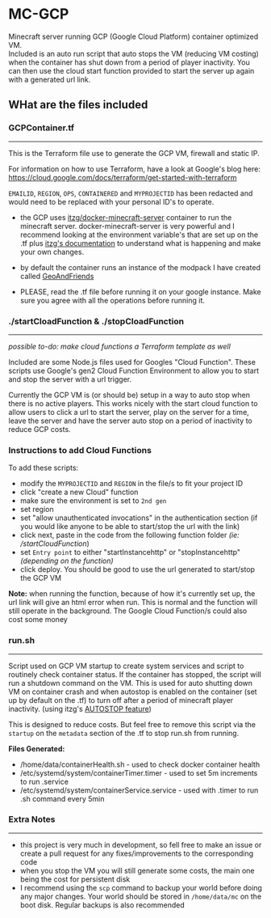 # MC-GCP
Minecraft server running GCP (Google Cloud Platform) container optimized VM. </br>
Included is an auto run script that auto stops the VM (reducing VM costing) when the container has shut down from a period of player inactivity.
You can then use the cloud start function provided to start the server up again with a generated url link. 


## WHat are the files included 

### GCPContainer.tf
---
This is the Terraform file use to generate the GCP VM, firewall and static IP.  

For information on how to use Terraform, have a look at Google's blog here: https://cloud.google.com/docs/terraform/get-started-with-terraform

`EMAILID`, `REGION`, `OPS`, `CONTAINERED` and `MYPROJECTID` has been redacted and would need to be replaced with your personal ID's to operate. 

- the GCP uses [itzg/docker-minecraft-server](https://github.com/itzg/docker-minecraft-server) container to run the minecraft server. docker-minecraft-server is very powerful and I recommend looking at the environment variable's that are set up on the .tf plus [itzg's documentation](https://docker-minecraft-server.readthedocs.io/en/latest/)
to understand what is happening and make your own changes.

- by default the container runs an instance of the modpack I have created called [GeoAndFriends](https://modrinth.com/modpack/geoandfriends)

- PLEASE, read the .tf file before running it on your google instance. Make sure you agree with all the operations before running it.

### ./startCloadFunction & ./stopCloadFunction
---
*possible to-do: make cloud functions a Terraform template as well*  

Included are some Node.js files used for Googles "Cloud Function". These scripts use Google's gen2 Cloud Function Environment to allow you to start and stop the server with a url trigger. 

Currently the GCP VM is (or should be) setup in a way to auto stop when there is no active players. This works nicely with the start cloud function to allow users to click a url to start the server, play on the server for a time, leave the server and have the server auto stop on a period of inactivity to reduce GCP costs.

### Instructions to add Cloud Functions

To add these scripts:
- modify the `MYPROJECTID` and `REGION` in the file/s to fit your project ID 
- click "create a new Cloud" function
- make sure the environment is set to `2nd gen`
- set region
- set "allow unauthenticated invocations" in the authentication section (if you would like anyone to be able to start/stop the url with the link)
- click next, paste in the code from the following function folder *(ie: /startCloudFunction*)  
- set `Entry point` to either "startInstancehttp" or "stopInstancehttp" *(depending on the function)*
- click deploy. You should be good to use the url generated to start/stop the GCP VM

**Note:** when running the function, because of how it's currently set up, the url link will give an html error when run. This is normal and the function will still operate in the background. The Google Cloud Function/s could also cost some money

### run.sh
---
Script used on GCP VM startup to create system services and script to routinely check container status. If the container has stopped, the script will run a shutdown command on the VM. This is used for auto shutting down VM on container crash and when autostop is enabled on the container (set up by default on the .tf) to turn off after a period of minecraft player inactivity. (using itzg's [AUTOSTOP feature](https://docker-minecraft-server.readthedocs.io/en/latest/misc/autopause-autostop/autostop/))

This is designed to reduce costs. But feel free to remove this script via the `startup` on the `metadata` section of the .tf to stop run.sh from running.

**Files Generated:**
- /home/data/containerHealth.sh - used to check docker container health
- /etc/systemd/system/containerTimer.timer - used to set 5m increments to run .service
- /etc/systemd/system/containerService.service - used with .timer to run .sh command every 5min

### Extra Notes 
---
- this project is very much in development, so fell free to make an issue or create a pull request for any fixes/improvements to the corresponding code
- when you stop the VM you will still generate some costs, the main one being the cost for persistent disk  
- I recommend using the `scp` command to backup your world before doing any major changes. Your world should be stored in `/home/data/mc` on the boot disk. Regular backups is also recommended

